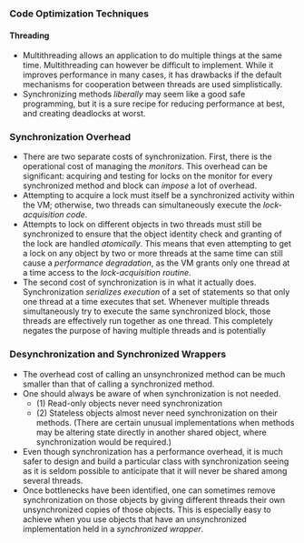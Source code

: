 ### Code Optimization Techniques

#### Threading

- Multithreading allows an application to do multiple things at the same time. Multithreading can however be difficult
  to implement. While it improves performance in many cases, it has drawbacks if the default mechanisms for cooperation
  between threads are used simplistically.
- Synchronizing methods _liberally_ may seem like a good safe programming, but it is a sure recipe for reducing
  performance at best, and creating deadlocks at worst.

### Synchronization Overhead

- There are two separate costs of synchronization. First, there is the operational cost of managing the _monitors_. This
  overhead can be significant: acquiring and testing for locks on the monitor for every synchronized method and block
  can _impose_ a lot of overhead.
- Attempting to acquire a lock must itself be a synchronized activity within the VM; otherwise, two threads can
  simultaneously execute the _lock-acquisition code_.
- Attempts to lock on different objects in two threads must still be synchronized to ensure that the object identity
  check and granting of the lock are handled _atomically_. This means that even attempting to get a lock on any object by two or more threads at the same time can
  still cause a _performance degradation_, as the VM grants only one thread at a time access to the _lock-acquisition
  routine_.
- The second cost of synchronization is in what it actually does. Synchronization _serializes execution_ of a set of
  statements so that only one thread at a time executes that set. Whenever multiple threads simultaneously try to
  execute the same synchronized block, those threads are effectively run together as one thread. This completely negates
  the purpose of having multiple threads and is potentially

### Desynchronization and Synchronized Wrappers

- The overhead cost of calling an unsynchronized method can be much smaller than that of calling a synchronized method.
- One should always be aware of when synchronization is not needed.
    - (1) Read-only objects never need synchronization
    - (2) Stateless objects almost never need synchronization on their methods. (There are certain unusual
      implementations when methods may be altering state directly in another shared object, where synchronization would
      be required.)
- Even though synchronization has a performance overhead, it is much safer to design and build a particular class with
  synchronization seeing as it is seldom possible to anticipate that it will never be shared among several threads.
- Once bottlenecks have been identified, one can sometimes remove synchronization on those objects by giving different threads their own unsynchronized copies of those objects. This is especially easy to achieve when you use objects that have an unsynchronized implementation held in a _synchronized wrapper_.

